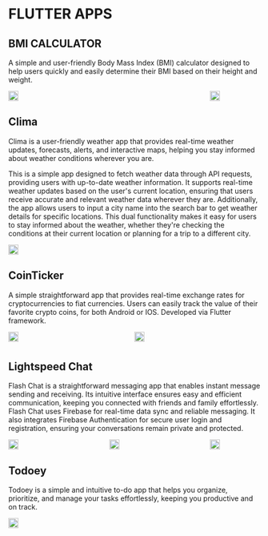 # FLUTTER APPS

## BMI CALCULATOR

A simple and user-friendly Body Mass Index (BMI) calculator designed to help users quickly and easily determine their BMI based on their height and weight.
<div style="display: flex; justify-content: space-between;">
  <img src="https://github.com/user-attachments/assets/1e9d3be9-b209-497c-b181-a78fd77c7097" width="20%" />
  <img src="https://github.com/user-attachments/assets/713039c1-292b-4f67-883a-d2a855f8599b" width="20%" />
</div>

## Clima
Clima is a user-friendly weather app that provides real-time weather updates, forecasts, alerts, and interactive maps, helping you stay informed about weather conditions wherever you are.

This is a simple app designed to fetch weather data through API requests, providing users with up-to-date weather information. It supports real-time weather updates based on the user's current location, ensuring that users receive accurate and relevant weather data wherever they are. Additionally, the app allows users to input a city name into the search bar to get weather details for specific locations. This dual functionality makes it easy for users to stay informed about the weather, whether they're checking the conditions at their current location or planning for a trip to a different city.
<div style="display: flex; justify-content: space-between;">
  <img src="https://github.com/user-attachments/assets/6f30ee16-f39f-4752-a8d7-958da6457c07" width="20%" />
</div>

## CoinTicker

A simple straightforward app that provides real-time exchange rates for cryptocurrencies to fiat currencies. Users can easily track the value of their favorite crypto coins, for both Android or IOS. Developed via Flutter framework.<div style="display: flex; justify-content: space-between;">
  <img src="https://github.com/user-attachments/assets/fef76fb0-fc99-404c-a960-c14bfd2818f0" width="20%" />
  <img src="https://github.com/user-attachments/assets/b92a5745-fdf2-4049-a102-c9154346f858" width="20%" />
</div>

## Lightspeed Chat
Flash Chat is a straightforward messaging app that enables instant message sending and receiving. Its intuitive interface ensures easy and efficient communication, keeping you connected with friends and family effortlessly. 
Flash Chat uses Firebase for real-time data sync and reliable messaging. It also integrates Firebase Authentication for secure user login and registration, ensuring your conversations remain private and protected.

<div style="display: flex; justify-content: space-between;">
  <img src="https://github.com/user-attachments/assets/aa1ee4ce-6178-4d1a-b807-8b94dd677f57" width="20%" />
  <img src="https://github.com/user-attachments/assets/e8a2ac28-1e23-420e-92d9-e277a1315a25" width="20%" />
    <img src="https://github.com/user-attachments/assets/0007e75d-d5ea-4ebc-b73d-03d13e031669" width="20%" />
</div>

## Todoey
Todoey is a simple and intuitive to-do app that helps you organize, prioritize, and manage your tasks effortlessly, keeping you productive and on track.

<div style="display: flex; justify-content: space-between;">
  <img src="https://github.com/user-attachments/assets/b53b8aca-4518-40aa-954e-36c29a4c9179" width="20%" />
</div>
